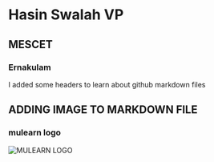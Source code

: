 # Hasin Swalah VP
## MESCET
### Ernakulam


I added some headers to learn about github markdown files

## ADDING IMAGE TO MARKDOWN FILE
### mulearn logo
![MULEARN LOGO](https://avatars.githubusercontent.com/u/98015594?s=200&v=4)
